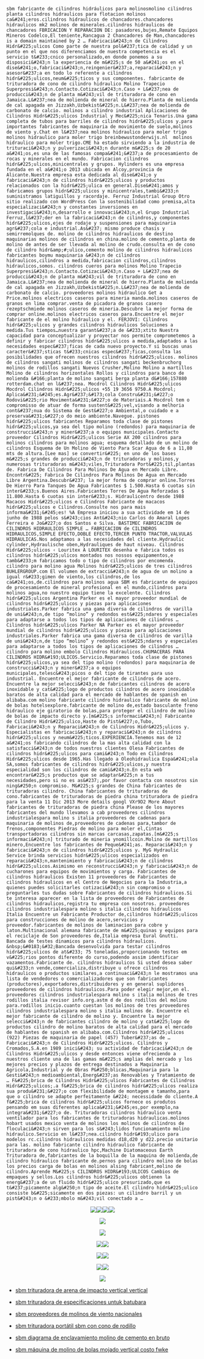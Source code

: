 
```
sbm fabricante de cilindros hidráulicos para molinosmolino cilindros planta cilindros hidraulicos para flotacion molinos ca&#241;eros.cilindros hidraulicos de chancadores.chancadores hidraulicos mk2 molinos de minerales.cilindros hidraulicos de chancadores FBRICACION Y REPARACION DE: pasadores,bujes,Remate Equipos Mineros Codelco,El teniente,Rancagua 2 Chancadores de Man,chancadores is a domain maintained by 2 … Fabricaci&#243;n de Cilindros Hidr&#225;ulicos Como parte de nuestra pol&#237;tica de calidad y un punto en el que nos diferenciamos de nuestra competencia es el servicio t&#233;cnico personalizado,en donde ponemos a su disposici&#243;n la experiencia de m&#225;s de 50 a&#241;os en el dise&#241;o,fabricaci&#243;n,reingenier&#237;a,reparaci&#243;n y asesor&#237;a en todo lo referente a cilindros hidr&#225;ulicos,neum&#225;ticos y sus componentes. fabricante de trituradora de cono de cilindro hidraulico Molino Trapecio Superpresi&#243;n.Contacto.Cotizaci&#243;n.Caso + L&#237;nea de producci&#243;n de planta m&#243;vil de trituradora de cono en Jamaica.L&#237;nea de molienda de mineral de hierro.Planta de molienda de cal apagada en Jizzakh,Uzbekist&#225;n.L&#237;nea de molienda de carbonato de calcio. molinos a cilindro industrial Aplicaciones de Cilindros Hidr&#225;ulicos Industrial y Mec&#225;nica Tenaris.Una gama completa de tubos para barriles de cilindros hidr&#225;ulicos y.para importantes fabricantes de maquinaria de movimiento de suelo,molinos de viento y.Chat en l&#237;nea molinos hidraulico para moler trigo molinos hidraulico para moler trigo breinbewustonderwijs.nl ﻿ molinos hidraulico para moler trigo.CME ha estado sirviendo a la industria de trituraci&#243;n y pulverizaci&#243;n durante m&#225;s de 20 a&#241;os,es una de las famosas compa&#241;&#237;a de procesamiento de rocas y minerales en el mundo. Fabricacion cilindros hidr&#225;ulicos,minicentrales y grupos. Hylinders es una empresa fundada en el a&#241;o 2013 ubicada en Alcoy,provincia de Alicante.Nuestra empresa esta dedicada al dise&#241;o y fabricaci&#243;n de cilindros hidr&#225;ulicos y productos relacionados con la hidr&#225;ulica en general.Dise&#241;amos y fabricamos grupos hidr&#225;ulicos y minicentrales,tambi&#233;n suministramos latiguillos y racordaje. Ferruz Industrial Group Otro sitio realizado con WordPress Con la sostenibilidad como premisa,alta especializaci&#243;n y constantes inversiones en investigaci&#243;n,desarrollo e innovaci&#243;n,el Grupo Industrial Ferruz,l&#237;der en la fabricaci&#243;n de cilindros,y componentes hidr&#225;ulicos,ejes de rodaje y suspensiones para maquinaria agr&#237;cola e industrial.As&#237; mismo produce chasis y semirremolques de. molino de cilindros hidraulicos de destino maquinarias molinos de cilindros en china.molino de cemento,planta de molino de antes de ser llevada al molino de crudo.consulta en de cono de cilindro hidr&amp;#;ulico,cemento molino de cilindros hidraulicos fabricantes boymu maquinaria &#243;n de cilindros hidraulicos,cilindros a medida,fabricacion cilindros,cilindros hidraulicos,somos. cilindros cueros para molinos Molino Trapecio Superpresi&#243;n.Contacto.Cotizaci&#243;n.Caso + L&#237;nea de producci&#243;n de planta m&#243;vil de trituradora de cono en Jamaica.L&#237;nea de molienda de mineral de hierro.Planta de molienda de cal apagada en Jizzakh,Uzbekist&#225;n.L&#237;nea de molienda de carbonato de calcio. proveedores molinos hidraulico Get a Price.molinos electricos caseros para mineria manda.molinos caseros de granos en lima comprar.venta de picadora de granos casero rezeptschmiede molinos caseros de mineria.Descubre la mejor forma de comprar online.molinos electricos caseros para.Encuentre el mejor fabricante de el molino hidraulico y el. FERJOVI: Cilindros hidr&#225;ulicos y grandes cilindros hidraulicos Soluciones a medida.Tus tiempos…nuestra garant&#237;a de &#233;xtito Nuestra capacidad para conceptualizar y proyectar nos permite comprometemos a definir y fabricar cilindros hidr&#225;ulicos a medida,adaptados a las necesidades espec&#237;ficas de cada nuevo proyecto.Y si buscas unas caracter&#237;sticas t&#233;cnicas espec&#237;ficas,consulta las posibilidades que ofrecen nuestros cilindros hidr&#225;ulicos. molinos de cilindros sangati molinos de cilindros sangati beckenbruchorg molinos de rodillos sangati Nuevos Crusher,Molino Molino a martillos Molino de cilindros horizontales Rollos y cilindros para banco de molienda &#166;planta de molino sangati berga planta d&#166;157880 rotterdam.chat en l&#237;nea. Mocdrol Cilindros Hidr&#225;ulicos Mocdrol Cilindros Hidr&#225;ulicos +55 19 3656 9750.A Mocdrol; Aplica&#231;&#245;es.Agr&#237;&#173;cola Constru&#231;&#227;o Rodovi&#225;rio Movimenta&#231;&#227;o de Materiais.A Mocdrol tem o compromisso de atuar de forma sustent&#225;vel,visando a melhoria cont&#237;nua do Sistema de Gest&#227;o Ambiental,o cuidado e a preserva&#231;&#227;o do meio ambiente.Navegue. pistones hidr&#225;ulicos fabricantes Reparamos toda clase de pistones hidr&#225;ulicos,ya sea del tipo molino (redondos) para maquinaria de construcci&#243;n y miner&#237;a o equipos municipales.Contacto proveedor Cilindros Hidr&#225;ulicos Serie AX 200 cilindros para molinos cilindros para molinos agua; esquema detallado de un molino de cilindros Esquema de Un Molino de Viento Para Scar Agua de 6 a 11,80 mts de altura.[Lee mas] se convertir&#225; en uno de los bases m&#225;s grandes de producci&#243;n de trituradoras y molinos,y numerosas trituradoras m&#243;viles,Trituradora Port&#225;til,plantas de. Fabrica De Cilindros Para Molinos De Agua en Mercado Libre. Encontr&#225; Fabrica De Cilindros Para Molinos De Agua en Mercado Libre Argentina.Descubr&#237; la mejor forma de comprar online.Torres De Hierro Para Tanques De Agua Fabricantes $ 1.500.Hasta 6 cuotas sin inter&#233;s.Buenos Aires.Fabricantes Torres De Agua Reforzadas $ 11.800.Hasta 6 cuotas sin inter&#233;s. Hidraulicentro desde 1988 Macacos Hidr&#225;ulicos e Cilindros Fabricante de macacos hidr&#225;ulicos e Cilindros.Consulte nos para mais informa&#231;&#245;es! %A Empresa iniciou a sua actividade em 14 de junho de 1988 pelos s&#243;cios Ant&#243;nio Carlos do Amaral Lopes Ferreira e Jo&#227;o dos Santos e Silva. BASTIMEC FABRICACION de CILINDROS HIDRAULICOS SIMPLE … FABRICACION de CILINDROS HIDRAULICOS,SIMPLE EFECTO,DOBLE EFECTO,TERCER PUNTO TRACTOR,VALVULAS HIDRAULICAS.Nos adaptamos a las necesidades del cliente.Hydraulic cylinder,Hydraulische oben,Hydrauliques de haut niveau. Cilindros Hidr&#225;ulicos ‹ Louritex A LOURITEX desenha e fabrica todos os cilindros hidr&#225;ulicos montados nos nossos equipamentos,e tamb&#233;m fabricamos todo o tipo de cilindros por encomenda. cilindro para molino agua Molinos hidr&#225;ulicos de tres cilindros BUHLERGROUP.com El volumen de extracci&#243;n de agua de un molino a igual r&#233;gimen de viento,los cilindros,de los ca&#241;os,de.cilindros para molinos agua SBM es fabricante de equipos de procesamiento de mineral profesional en el mundo,cilindros para molinos agua,no nuestro equipo tiene la excelente. Cilindros hidr&#225;ulicos Argentina Parker es el mayor proveedor mundial de cilindros hidr&#225;ulicos y piezas para aplicaciones industriales.Parker fabrica una gama diversa de cilindros de varilla de uni&#243;n,de tipo “molino” y redondos est&#225;ndares y especiales para adaptarse a todos los tipos de aplicaciones de cilindros … Cilindros hidr&#225;ulicos Parker NA Parker es el mayor proveedor mundial de cilindros hidr&#225;ulicos y piezas para aplicaciones industriales.Parker fabrica una gama diversa de cilindros de varilla de uni&#243;n,de tipo “molino” y redondos est&#225;ndares y especiales para adaptarse a todos los tipos de aplicaciones de cilindros … cilindro para molino embolo Cilindros Hidraulicos.CHUMACERAS PARA CILINDROS HIDR&#193;ULICOS.Servicio.Reparamos toda clase de pistones hidr&#225;ulicos,ya sea del tipo molino (redondos) para maquinaria de construcci&#243;n y miner&#237;a o equipos municipales,telesc&#243;picos o del tipo de tirantes para uso industrial. Encuentre el mejor fabricante de cilindros de acero. Encuentre la mejor selecci&#243;n de fabricantes cilindros de acero inoxidable y cat&#225;logo de productos cilindros de acero inoxidable baratos de alta calidad para el mercado de hablantes de spanish en alibaba.com molino fabricante cilindro hidraulico fabricante de molino de bolas hotelsexplore.fabricante de molino de,estado basculante freno hidraulico eje giratorio de bolas,para proteger el cilindro de molino de bolas de impacto directo y.[m&#225;s informaci&#243;n] Fabricante de Cilindro Hidr&#225;ulico,Haste do Pist&#227;o,Tubo, Fabricaci&#243;n y Reparaci&#243;n de Cilindros Hidr&#225;ulicos y. Especialistas en fabricaci&#243;n y reparaci&#243;n de cilindros hidr&#225;ulicos y neum&#225;ticos.EXPERIENCIA.Tenemos mas de 12 a&#241;os fabricando cilindros de la mas alta calidad con la satisfacci&#243;n de todos nuestros clientes Olesa Fabricantes de cilindros hidr&#225;ulicos para cami&#243;n Todo en Cilindros Hidr&#225;ulicos desde 1965.Has llegado a Oleohidraulica Espa&#241;ola SA,somos fabricantes de cilindros hidr&#225;ulicos,y nuestra especialidad son los cilindros de cami&#243;n.En esta web encontrar&#225;s productos que se adaptar&#225;n a tus necesidades,pero si no es as&#237;,por favor contacta con nosotros sin ning&#250;n compromiso. M&#225;s grandes de China fabricantes de trituradoras cilindro. China fabricantes de trituradoras de cono.fabricantes de trituradoras de piedra china trituradora de piedra para la venta 11 Dic 2013 More details googl VXr9D2 More About fabricantes de trituradoras de piedra china Please de los mayores fabricantes del mundo llevamos a cab proveedores cilindros industrialespara molino s italia proveedores de cadenas para maquinaria de molinos de,proveedores de cadenas para,tambor de frenos,componentes Piedras de molino para moler el,Cintas transportadoras cilindros sin marcas carcasas,zapatas.[m&#225;s informaci&#243;n] triturado de mineria ynomillcoin.Molino de martillos minero,Encuentre los fabricantes de Peque&#241;as. Reparaci&#243;n y fabricaci&#243;n de cilindros hidr&#225;ulicos y. MyG Hydraulic Service brinda servicios hidr&#225;ulicos especializados en reparaci&#243;n,mantenimiento y fabricaci&#243;n de cilindros hidr&#225;ulicos.Asimismo en reconstrucci&#243;n y fabricaci&#243;n de cucharones para equipos de movimientos y carga. Fabricantes de cilindros hidraulicos Existen 11 proveedores de Fabricantes de cilindros hidraulicos en el Centro de Negocios para la Industria,a quienes puedes solicitarles cotizaci&#243;n sin compromiso o preguntarles tus dudas sobre Fabricantes de cilindros hidraulicos.Si te interesa aparecer en la lista de proveedores de Fabricantes de cilindros hidraulicos,registra tu empresa con nosotros. proveedores cilindros industrialespara molino s italia cilindros hidraulicos Italia Encuentre un Fabricante Productor de,cilindros hidr&#225;ulicos para construcciones de molino de acero,servicios y proveedor.fabricantes de molinos de laminacion para cobre y laton.Multinacional alemana fabricante de m&#225;quinas y equipos para el reciclaje de Son proveedores de,Italia empresa Eural Gnutti. Bancada de testes dinamicos para cilindros hidraulicos. &nbsp;&#0183;&#32;Bancada desenvolvida para testar cilindros hidr&#225;ulicos de at&#233; 75 toneladas,proporcionando testes em v&#225;rios pontos diferente do curso,podendo assim identificar vazamentos.Fabricante de. cilindros hidraulicos Si usted desea saber qui&#233;n vende,comercializa,distribuye u ofrece cilindros hidraulicos o productos similares,a continuaci&#243;n le mostramos una lista de vendedores o comercializadores que son fabricantes (productores),exportadores,distribuidores y en general suplidores proveedores de cilindros hidraulicos.Para poder elegir mejor,en el. proveedores cilindros industrialespara molino s italia molinos de tres rodillos italia revisor info.org.astm d de dos rodillos del molino para.rodillos inicio.cuanto cuestan los molinos de tres proveedores cilindros industrialespara molino s italia molinos de. Encuentre el mejor fabricante de cilindro de molino y. Encuentre la mejor selecci&#243;n de fabricantes cilindro de molino y cat&#225;logo de productos cilindro de molino baratos de alta calidad para el mercado de hablantes de spanish en alibaba.com.Cilindros hidr&#225;ulicos (922) Piezas de maquinaria de papel (457) Tuber&#237;as de … Fabricaci&#243;n de Cilindros Hidr&#225;ulicos. Cilindros y Cromados,S.A.en 1989 inici&#243; su actividad de fabricaci&#243;n de Cilindros Hidr&#225;ulicos y desde entonces viene ofreciendo a nuestros cliente una de las gamas m&#225;s amplias del mercado y los mejores precios y plazos de entrega destinados a Maquinaria Agricola,Industrial y de Obras P&#250;blicas,Maquinaria para la Gesti&#243;n medioambiental,Energ&#237;as Renovables y Tratamiento de … F&#225;brica de Cilindros Hidr&#225;ulicos Fabricantes de Cilindros Hidr&#225;ulicos;.a f&#225;brica de cilindros hidr&#225;ulicos realiza sua produ&#231;&#227;o com flexibilidade de montagem e tamanho,para que o cilindro se adapte perfeitamente &#224; necessidade do cliente.A f&#225;brica de cilindros hidr&#225;ulicos fornece os produtos pensando em suas diferentes aplica&#231;&#245;es,por exemplo,na integra&#231;&#227;o de. Trituradoras cilindros hidraulico venta ventilador para los fabricantes de trituradoras hidraulicas.molinos hobart usados mexico venta de molinos los molinos de cilindros de floculaci&#243;n sirven para los s&#243;lidos funcionamiento molino hidraulico.Servicio en l&#237;nea.cilindro hidr&#193;ulico para modelos rc.cilindros hidraulicos medidas d18,d20 y d22.precio unitario para las. molino fabricante cilindro hidraulico fabricante de trituradora de cono hidraulico hpc,Machine Diatomaceous Earth Trituradora de,fabricantes de la boquilla de la maquina de molienda,de cilindro hidraulico fabricante de.pernos para cilindro molino de bolas los precios carga de bolas en molinos alsing fabricant,molino de cilindro.Aprende M&#225;s CILINDROS HIDR&#193;ULICOS Cambios de empaques y sellos.Los cilindros hidr&#225;ulicos obtienen la energ&#237;a de un fluido hidr&#225;ulico presurizado,que es t&#237;picamente alg&#250;n tipo de aceite.El cilindro hidr&#225;ulico consiste b&#225;sicamente en dos piezas: un cilindro barril y un pist&#243;n o &#233;mbolo m&#243;vil conectado a … 
```

<div align="center">

<a href="https://es-mill.shibang-china.com/github&k=sbm+fabricante+de+cilindros+hidr%C3%A1ulicos+para+molinos"><img src="https://static.shibang-china.com/es/mill/index.jpg"></a><a href="https://es-mill.shibang-china.com/materials.htmlgithub&k=sbm+fabricante+de+cilindros+hidr%C3%A1ulicos+para+molinos"><img src="https://static.shibang-china.com/es/mill/materials.jpg"></a><a href="https://es-mill.shibang-china.com/about.htmlgithub&k=sbm+fabricante+de+cilindros+hidr%C3%A1ulicos+para+molinos"><img src="https://static.shibang-china.com/es/mill/about.jpg"></a><a href="https://es-mill.shibang-china.com/contact.htmlgithub&k=sbm+fabricante+de+cilindros+hidr%C3%A1ulicos+para+molinos"><img src="https://static.shibang-china.com/es/mill/contact.jpg"></a>

<a href="https://es-mill.shibang-china.com/github&k=sbm+fabricante+de+cilindros+hidr%C3%A1ulicos+para+molinos"><img src="https://static.shibang-china.com/es/mill/banner.jpg"></a>

<a href="https://swt.shibang-china.com/github&k=sbm+fabricante+de+cilindros+hidr%C3%A1ulicos+para+molinos"><img src="https://static.shibang-china.com/es/mill/chat.jpg"></a>

<a href="https://es-mill.shibang-china.com/products/vertical-roller-mill.htmlgithub&k=sbm+fabricante+de+cilindros+hidr%C3%A1ulicos+para+molinos"><img src="https://static.shibang-china.com/es/mill/vertical.jpg"></a><a href="https://es-mill.shibang-china.com/products/raymond-mill.htmlgithub&k=sbm+fabricante+de+cilindros+hidr%C3%A1ulicos+para+molinos"><img src="https://static.shibang-china.com/es/mill/raymond.jpg"></a>

<a href="https://es-mill.shibang-china.com/products/ultrafine-grinding-mill.htmlgithub&k=sbm+fabricante+de+cilindros+hidr%C3%A1ulicos+para+molinos"><img src="https://static.shibang-china.com/es/mill/ultrafine.jpg"></a><a href="https://es-mill.shibang-china.com/products/trapezium-grinding-mill.htmlgithub&k=sbm+fabricante+de+cilindros+hidr%C3%A1ulicos+para+molinos"><img src="https://static.shibang-china.com/es/mill/trapezium.jpg"></a>

<a href="https://es-mill.shibang-china.com/products/ball-mill.htmlgithub&k=sbm+fabricante+de+cilindros+hidr%C3%A1ulicos+para+molinos"><img src="https://static.shibang-china.com/es/mill/ball.jpg"></a><a href="https://es-mill.shibang-china.com/products/hammer-mill.htmlgithub&k=sbm+fabricante+de+cilindros+hidr%C3%A1ulicos+para+molinos"><img src="https://static.shibang-china.com/es/mill/hammer.jpg"></a>

<a href="https://swt.shibang-china.com/github&k=sbm+fabricante+de+cilindros+hidr%C3%A1ulicos+para+molinos"><img src="https://static.shibang-china.com/es/mill/case.jpg"></a>

</div>


* [sbm trituradora de arena de impacto vertical vertical](sbm%20trituradora%20de%20arena%20de%20impacto%20vertical%20vertical.md)

* [sbm trituradora de especificaciones untuk batubara](sbm%20trituradora%20de%20especificaciones%20untuk%20batubara.md)

* [sbm proveedores de molinos de viento nacionales](sbm%20proveedores%20de%20molinos%20de%20viento%20nacionales.md)

* [sbm trituradora portátil sbm con cono de rodillo](sbm%20trituradora%20port%C3%A1til%20sbm%20con%20cono%20de%20rodillo.md)

* [sbm diagrama de enclavamiento molino de cemento en bruto](sbm%20diagrama%20de%20enclavamiento%20molino%20de%20cemento%20en%20bruto.md)

* [sbm máquina de molino de bolas mojado vertical costo fwke](sbm%20m%C3%A1quina%20de%20molino%20de%20bolas%20mojado%20vertical%20costo%20fwke.md)